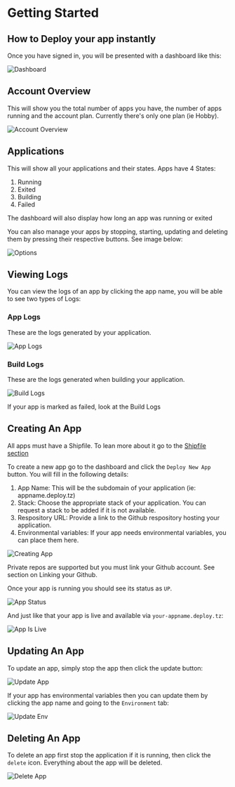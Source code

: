 # Getting Started

## How to Deploy your app instantly

Once you have signed in, you will be presented with a dashboard like this:

![Dashboard](/public/images/dashboard.png)

## Account Overview

This will show you the total number of apps you have, the number of apps running and the account plan. Currently there's only one plan (ie Hobby).

![Account Overview](/public/images/account_overview.png)

## Applications

This will show all your applications and their states. Apps have 4 States:

1. Running
2. Exited
3. Building
4. Failed

<Note>The dashboard will also display how long an app was running or exited</Note>

You can also manage your apps by stopping, starting, updating and deleting them by pressing their respective buttons. See image below:

![Options](/public/images/options.png)

## Viewing Logs

You can view the logs of an app by clicking the app name, you will be able to see two types of Logs:

### App Logs

These are the logs generated by your application.

![App Logs](/public/images/app_logs.png)

### Build Logs

These are the logs generated when building your application.

![Build Logs](/public/images/build_logs.png)

<Tip>If your app is marked as failed, look at the Build Logs</Tip>

## Creating An App

<Warning>All apps must have a Shipfile. To lean more about it go to the [Shipfile section](/shipfile)</Warning>

To create a new app go to the dashboard and click the `Deploy New App` button. You will fill in the following details:

1. App Name: This will be the subdomain of your application (ie: appname.deploy.tz)
2. Stack: Choose the appropriate stack of your application. You can request a stack to be added if it is not available.
3. Respository URL: Provide a link to the Github respository hosting your application.
4. Environmental variables: If your app needs environmental variables, you can place them here.

![Creating App](/public/images/creating_app.png)

<Warning>Private repos are supported but you must link your Github account. See section on Linking your Github.</Warning>

Once your app is running you should see its status as `UP`.

![App Status](/public/images/app_status.png)

And just like that your app is live and available via `your-appname.deploy.tz`:

![App Is Live](/public/images/app_live.png)

## Updating An App

To update an app, simply stop the app then click the update button:

![Update App](/public/images/update_app.png)

If your app has environmental variables then you can update them by clicking the app name and going to the `Environment` tab:

![Update Env](/public/images/update_env.png)

## Deleting An App

To delete an app first stop the application if it is running, then click the `delete` icon. Everything about the app will be deleted.

![Delete App](/public/images/delete_app.png)
